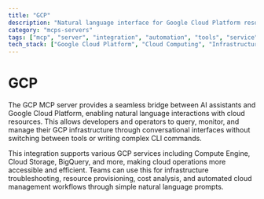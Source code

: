 ```yaml
---
title: "GCP"
description: "Natural language interface for Google Cloud Platform resource management"
category: "mcps-servers"
tags: ["mcp", "server", "integration", "automation", "tools", "service"]
tech_stack: ["Google Cloud Platform", "Cloud Computing", "Infrastructure Management", "API Integration", "DevOps"]
---
```


# GCP

The GCP MCP server provides a seamless bridge between AI assistants and Google Cloud Platform, enabling natural language interactions with cloud resources. This allows developers and operators to query, monitor, and manage their GCP infrastructure through conversational interfaces without switching between tools or writing complex CLI commands.

This integration supports various GCP services including Compute Engine, Cloud Storage, BigQuery, and more, making cloud operations more accessible and efficient. Teams can use this for infrastructure troubleshooting, resource provisioning, cost analysis, and automated cloud management workflows through simple natural language prompts.

